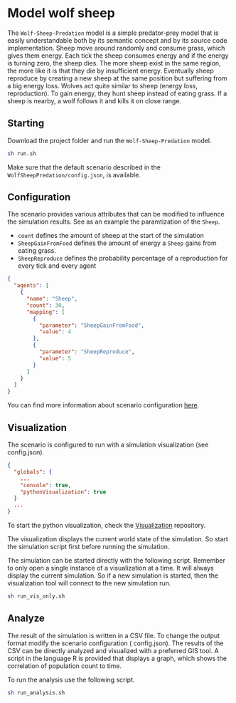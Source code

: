 # Model wolf sheep

The `Wolf-Sheep-Predation` model is a simple predator-prey model that is easily understandable both by its semantic
concept and by its source code implementation. Sheep move around randomly and consume grass, which gives them energy.
Each tick the sheep consumes energy and if the energy is turning zero, the sheep dies. The more sheep exist in the same
region, the more like it is that they die by insufficient energy. Eventually sheep reproduce by creating a new sheep at
the same position but suffering from a big energy loss. Wolves act quite similar to sheep (energy loss, reproduction).
To gain energy, they hunt sheep instead of eating grass. If a sheep is nearby, a wolf follows it and kills it on close
range.

## Starting

Download the project folder and run the `Wolf-Sheep-Predation` model.

```bash
sh run.sh
```

Make sure that the default scenario described in the `WolfSheepPredation/config.json`, is available.

## Configuration

The scenario provides various attributes that can be modified to influence the simulation results. See as an example the
paramtization of the ```Sheep```.

- `count` defines the amount of sheep at the start of the simulation
- `SheepGainFromFood` defines the amount of energy a `Sheep` gains from eating grass.
- `SheepReproduce` defines the probability percentage of a reproduction for every tick and every agent

```json
{
  "agents": [
    {
      "name": "Sheep",
      "count": 30,
      "mapping": [
        {
          "parameter": "SheepGainFromFood",
          "value": 4
        },
        {
          "parameter": "SheepReproduce",
          "value": 5
        }
      ]
    }
  ]
}
```

You can find more information about scenario
configuration [here](https://mars.haw-hamburg.de/articles/core/model-configuration/sim_config_options.html).

## Visualization

The scenario is configured to run with a simulation visualization (see config.json).

```json
{
  "globals": {
    ...
    "console": true,
    "pythonVisualization": true
  }
  ...
}
```

To start the python visualization, check
the [Visualization](https://git.haw-hamburg.de/mars/model-deployments/-/tree/master/Visualization) repository.

The visualization displays the current world state of the simulation. So start the simulation script first before
running the simulation.

The simulation can be started directly with the following script. Remember to only open a single instance of a visualization at a time. It will always display the current simulation. So if a new simulation is started, then the visualization tool will connect to the new simulation run.

```bash
sh run_vis_only.sh
```

## Analyze

The result of the simulation is written in a CSV file. To change the output format modify the scenario configuration (
config.json). The results of the CSV can be directly analyzed and visualized with a preferred GIS tool. A script in the
language R is provided that displays a graph, which shows the correlation of population count to time.

To run the analysis use the following script.

```bash
sh run_analysis.sh
```